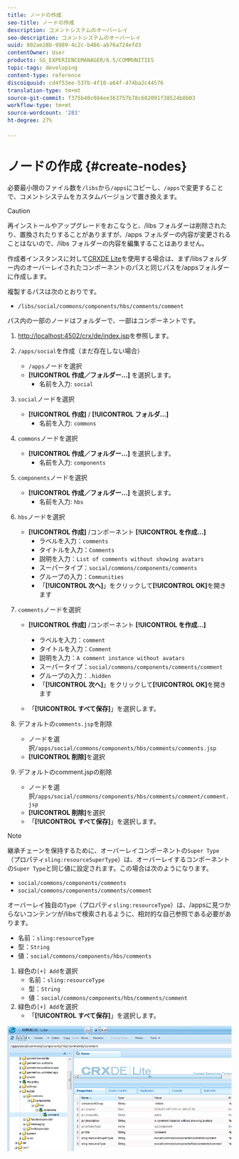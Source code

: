 ```yaml
---
title: ノードの作成
seo-title: ノードの作成
description: コメントシステムのオーバーレイ
seo-description: コメントシステムのオーバーレイ
uuid: 802ae28b-9989-4c2c-b466-ab76a724efd3
contentOwner: User
products: SG_EXPERIENCEMANAGER/6.5/COMMUNITIES
topic-tags: developing
content-type: reference
discoiquuid: cd4f53ee-537b-4f10-a64f-474ba2c44576
translation-type: tm+mt
source-git-commit: f375b40c084ee363757b78c602091f38524b8b03
workflow-type: tm+mt
source-wordcount: '283'
ht-degree: 27%

---
```



# ノードの作成 {#create-nodes}

必要最小限のファイル数を`/libs`から`/apps`にコピーし、`/apps`で変更することで、コメントシステムをカスタムバージョンで置き換えます。

>[!CAUTION]
>
>再インストールやアップグレードをおこなうと、/libs フォルダーは削除されたり、置換されたりすることがありますが、/apps フォルダーの内容が変更されることはないので、/libs フォルダーの内容を編集することはありません。

作成者インスタンスに対して[CRXDE Lite](../../help/sites-developing/developing-with-crxde-lite.md)を使用する場合は、まず/libsフォルダー内のオーバーレイされたコンポーネントのパスと同じパスを/appsフォルダーに作成します。

複製するパスは次のとおりです。

* `/libs/social/commons/components/hbs/comments/comment`

パス内の一部のノードはフォルダーで、一部はコンポーネントです。

1. [http://localhost:4502/crx/de/index.jsp](http://localhost:4502/crx/de/index.jsp)を参照します。
1. `/apps/social`を作成（まだ存在しない場合）
   * `/apps`ノードを選択
   * **[!UICONTROL 作成／フォルダー...]** を選択します。
      * 名前を入力: `social`
1. `social`ノードを選択
   * **[!UICONTROL 作成]** / **[!UICONTROL フォルダ…]**
      * 名前を入力: `commons`
1. `commons`ノードを選択
   * **[!UICONTROL 作成／フォルダー...]** を選択します。
      * 名前を入力: `components`
1. `components`ノードを選択
   * **[!UICONTROL 作成／フォルダー...]** を選択します。
      * 名前を入力: `hbs`
1. `hbs`ノードを選択
   * **[!UICONTROL 作成]** /コンポーネント **[!UICONTROL を作成…]**
      * ラベルを入力：`comments`
      * タイトルを入力：`Comments`
      * 説明を入力：`List of comments without showing avatars`
      * スーパータイプ：`social/commons/components/comments`
      * グループの入力：`Communities`
      * 「**[!UICONTROL 次へ]**」をクリックして&#x200B;**[!UICONTROL OK]**&#x200B;を開きます
1. `comments`ノードを選択

   * **[!UICONTROL 作成]** /コンポーネント **[!UICONTROL を作成…]**

      * ラベルを入力：`comment`
      * タイトルを入力：`Comment`
      * 説明を入力：`A comment instance without avatars`
      * スーパータイプ：`social/commons/components/comments/comment`
      * グループの入力：`.hidden`
      * 「**[!UICONTROL 次へ]**」をクリックして&#x200B;**[!UICONTROL OK]**&#x200B;を開きます
   * 「**[!UICONTROL すべて保存]**」を選択します。
1. デフォルトの`comments.jsp`を削除
   * ノードを選択`/apps/social/commons/components/hbs/comments/comments.jsp`
   * **[!UICONTROL 削除]**&#x200B;を選択
1. デフォルトのcomment.jspの削除
   * ノードを選択`/apps/social/commons/components/hbs/comments/comment/comment.jsp`
   * **[!UICONTROL 削除]**&#x200B;を選択
   * 「**[!UICONTROL すべて保存]**」を選択します。

>[!NOTE]
>
>継承チェーンを保持するために、オーバーレイコンポーネントの`Super Type`（プロパティ`sling:resourceSuperType`）は、オーバーレイするコンポーネントの`Super Type`と同じ値に設定されます。この場合は次のようになります。
>
>* `social/commons/components/comments`
>* `social/commons/components/comments/comment`


オーバーレイ独自の`Type`（プロパティ`sling:resourceType`）は、/appsに見つからないコンテンツが/libsで検索されるように、相対的な自己参照である必要があります。
* 名前：`sling:resourceType`
* 型：`String`
* 値：`social/commons/components/hbs/comments`

1. 緑色の`[+] Add`を選択
   * 名前：`sling:resourceType`
   * 型：`String`
   * 値：`social/commons/components/hbs/comments/comment`
1. 緑色の`[+] Add`を選択
   * 「**[!UICONTROL すべて保存]**」を選択します。

![create-nodes](assets/create-nodes.png)


